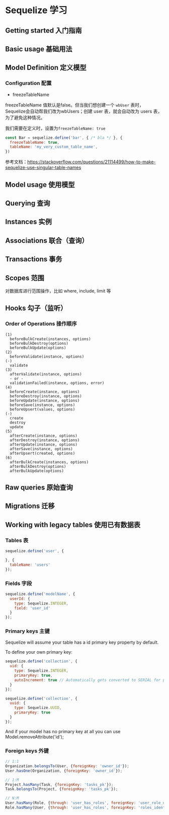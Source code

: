 # Sequelize 学习

## Getting started 入门指南

## Basic usage 基础用法

## Model Definition 定义模型
### Configuration 配置

- freezeTableName

freezeTableName 值默认是false。但当我们想创建一个 `wbUser` 表时，Sequelize会自动帮我们改为wbUsers；创建 user 表，就会自动改为 users 表，为了避免这种情况。

我们需要在定义时，设置为`freezeTableName: true`

```javascript
const Bar = sequelize.define('bar', { /* bla */ }, {
  freezeTableName: true,
  tableName: 'my_very_custom_table_name',
})
```

参考文档：https://stackoverflow.com/questions/21114499/how-to-make-sequelize-use-singular-table-names

## Model usage 使用模型

## Querying 查询

## Instances 实例

## Associations 联合（查询）

## Transactions 事务

## Scopes 范围
对数据库进行范围操作，比如 where, include, limit 等

## Hooks 勾子（监听）
### Order of Operations 操作顺序
```
(1)
  beforeBulkCreate(instances, options)
  beforeBulkDestroy(options)
  beforeBulkUpdate(options)
(2)
  beforeValidate(instance, options)
(-)
  validate
(3)
  afterValidate(instance, options)
  - or -
  validationFailed(instance, options, error)
(4)
  beforeCreate(instance, options)
  beforeDestroy(instance, options)
  beforeUpdate(instance, options)
  beforeSave(instance, options)
  beforeUpsert(values, options)
(-)
  create
  destroy
  update
(5)
  afterCreate(instance, options)
  afterDestroy(instance, options)
  afterUpdate(instance, options)
  afterSave(instance, options)
  afterUpsert(created, options)
(6)
  afterBulkCreate(instances, options)
  afterBulkDestroy(options)
  afterBulkUpdate(options)
```

## Raw queries 原始查询

## Migrations 迁移

## Working with legacy tables 使用已有数据表
### Tables 表
```javascript
sequelize.define('user', {

}, {
  tableName: 'users'
});
```

### Fields 字段
```javascript
sequelize.define('modelName', {
  userId: {
    type: Sequelize.INTEGER,
    field: 'user_id'
  }
});
```

### Primary keys 主键

Sequelize will assume your table has a id primary key property by default.

To define your own primary key:
```javascript
sequelize.define('collection', {
  uid: {
    type: Sequelize.INTEGER,
    primaryKey: true,
    autoIncrement: true // Automatically gets converted to SERIAL for postgres
  }
});

sequelize.define('collection', {
  uuid: {
    type: Sequelize.UUID,
    primaryKey: true
  }
});
```

And if your model has no primary key at all you can use Model.removeAttribute('id');

### Foreign keys 外键

```javascript
// 1:1
Organization.belongsTo(User, {foreignKey: 'owner_id'});
User.hasOne(Organization, {foreignKey: 'owner_id'});

// 1:M
Project.hasMany(Task, {foreignKey: 'tasks_pk'});
Task.belongsTo(Project, {foreignKey: 'tasks_pk'});

// N:M
User.hasMany(Role, {through: 'user_has_roles', foreignKey: 'user_role_user_id'});
Role.hasMany(User, {through: 'user_has_roles', foreignKey: 'roles_identifier'});
```
